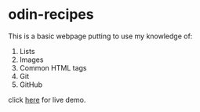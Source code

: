 # odin-recipes
This is a basic webpage putting to use my knowledge of:

1. Lists
2. Images
3. Common HTML tags
4. Git
5. GitHub

click [here](https://fredymarb.github.io/odin-recipes/) for live demo.